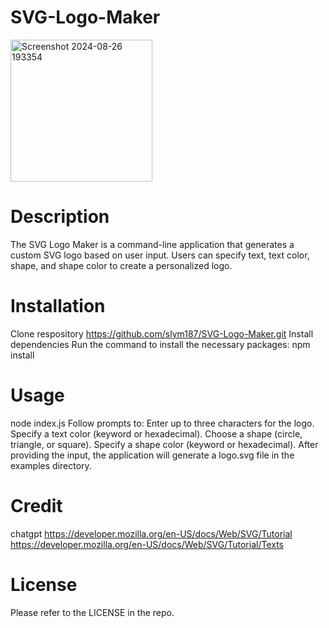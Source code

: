 # SVG-Logo-Maker
<img width="227" alt="Screenshot 2024-08-26 193354" src="https://github.com/user-attachments/assets/a6c550a3-77b6-412b-adfd-f68ed3c26b19">

# Description
The SVG Logo Maker is a command-line application that generates a custom SVG logo based on user input. Users can specify text, text color, shape, and shape color to create a personalized logo. 

# Installation
Clone respository 
https://github.com/slym187/SVG-Logo-Maker.git
Install dependencies
Run the command to install the necessary packages:
 npm install

 # Usage
 node index.js
 Follow prompts to:
Enter up to three characters for the logo.
Specify a text color (keyword or hexadecimal).
Choose a shape (circle, triangle, or square).
Specify a shape color (keyword or hexadecimal).
After providing the input, the application will generate a logo.svg file in the examples directory.
# Credit
chatgpt
https://developer.mozilla.org/en-US/docs/Web/SVG/Tutorial
https://developer.mozilla.org/en-US/docs/Web/SVG/Tutorial/Texts
# License 
Please refer to the LICENSE in the repo.
